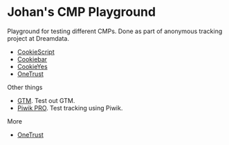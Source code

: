 # Johan's CMP Playground

Playground for testing different CMPs. Done as part of anonymous tracking project
at Dreamdata.

- [CookieScript](/cmp-playground/cookie-script)
- [Cookiebar](/cmp-playground/cookiebar)
- [CookieYes](/cmp-playground/cookieyes)
- [OneTrust](/cmp-playground/onetrust)

Other things

- [GTM](/cmp-playground/gtm). Test out GTM.
- [Piwik PRO](/cmp-playground/piwik-pro). Test tracking using Piwik.

More

- [OneTrust](/cmp-playground/dreamdata)
